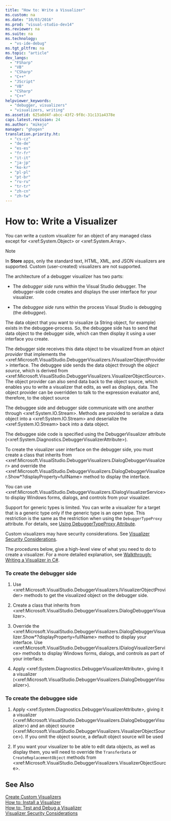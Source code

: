 ```yaml
---
title: "How to: Write a Visualizer"
ms.custom: na
ms.date: "10/03/2016"
ms.prod: "visual-studio-dev14"
ms.reviewer: na
ms.suite: na
ms.technology: 
  - "vs-ide-debug"
ms.tgt_pltfrm: na
ms.topic: "article"
dev_langs: 
  - "FSharp"
  - "VB"
  - "CSharp"
  - "C++"
  - "JScript"
  - "VB"
  - "CSharp"
  - "C++"
helpviewer_keywords: 
  - "debugger, visualizers"
  - "visualizers, writing"
ms.assetid: 625a0d4f-abcc-43f2-9f8c-31c131a4378e
caps.latest.revision: 24
ms.author: "mikejo"
manager: "ghogen"
translation.priority.ht: 
  - "cs-cz"
  - "de-de"
  - "es-es"
  - "fr-fr"
  - "it-it"
  - "ja-jp"
  - "ko-kr"
  - "pl-pl"
  - "pt-br"
  - "ru-ru"
  - "tr-tr"
  - "zh-cn"
  - "zh-tw"
---
```

# How to: Write a Visualizer
You can write a custom visualizer for an object of any managed class except for \<xref:System.Object> or \<xref:System.Array>.  
  
> [!NOTE]
>  In **Store** apps, only the standard text, HTML, XML, and JSON visualizers are supported. Custom (user-created) visualizers are not supported.  
  
 The architecture of a debugger visualizer has two parts:  
  
-   The *debugger side* runs within the Visual Studio debugger. The debugger-side code creates and displays the user interface for your visualizer.  
  
-   The *debuggee side* runs within the process Visual Studio is debugging (the *debuggee*).  
  
 The data object that you want to visualize (a String object, for example) exists in the debuggee-process. So, the debuggee side has to send that data object to the debugger side, which can then display it using a user interface you create.  
  
 The debugger side receives this data object to be visualized from an *object provider* that implements the \<xref:Microsoft.VisualStudio.DebuggerVisualizers.IVisualizerObjectProvider> interface. The debuggee side sends the data object through the *object source*, which is derived from \<xref:Microsoft.VisualStudio.DebuggerVisualizers.VisualizerObjectSource>. The object provider can also send data back to the object source, which enables you to write a visualizer that edits, as well as displays, data. The object provider can be overridden to talk to the expression evaluator and, therefore, to the object source  
  
 The debuggee side and debugger side communicate with one another through \<xref:System.IO.Stream>. Methods are provided to serialize a data object into a \<xref:System.IO.Stream> and deserialize the \<xref:System.IO.Stream> back into a data object.  
  
 The debuggee side code is specified using the DebuggerVisualizer attribute (\<xref:System.Diagnostics.DebuggerVisualizerAttribute>).  
  
 To create the visualizer user interface on the debugger side, you must create a class that inherits from \<xref:Microsoft.VisualStudio.DebuggerVisualizers.DialogDebuggerVisualizer> and override the \<xref:Microsoft.VisualStudio.DebuggerVisualizers.DialogDebuggerVisualizer.Show*?displayProperty=fullName> method to display the interface.  
  
 You can use \<xref:Microsoft.VisualStudio.DebuggerVisualizers.IDialogVisualizerService> to display Windows forms, dialogs, and controls from your visualizer.  
  
 Support for generic types is limited. You can write a visualizer for a target that is a generic type only if the generic type is an open type. This restriction is the same as the restriction when using the `DebuggerTypeProxy` attribute. For details, see [Using DebuggerTypeProxy Attribute](../VS_debugger/using-debuggertypeproxy-attribute.md).  
  
 Custom visualizers may have security considerations. See [Visualizer Security Considerations](../VS_debugger/visualizer-security-considerations.md).  
  
 The procedures below, give a high-level view of what you need to do to create a visualizer. For a more detailed explanation, see [Walkthrough: Writing a Visualizer in C#](../VS_debugger/walkthrough--writing-a-visualizer-in-csharp.md).  
  
### To create the debugger side  
  
1.  Use \<xref:Microsoft.VisualStudio.DebuggerVisualizers.IVisualizerObjectProvider> methods to get the visualized object on the debugger side.  
  
2.  Create a class that inherits from \<xref:Microsoft.VisualStudio.DebuggerVisualizers.DialogDebuggerVisualizer>.  
  
3.  Override the \<xref:Microsoft.VisualStudio.DebuggerVisualizers.DialogDebuggerVisualizer.Show*?displayProperty=fullName> method to display your interface. Use \<xref:Microsoft.VisualStudio.DebuggerVisualizers.IDialogVisualizerService> methods to display Windows forms, dialogs, and controls as part of your interface.  
  
4.  Apply \<xref:System.Diagnostics.DebuggerVisualizerAttribute>, giving it a visualizer (\<xref:Microsoft.VisualStudio.DebuggerVisualizers.DialogDebuggerVisualizer>).  
  
### To create the debuggee side  
  
1.  Apply \<xref:System.Diagnostics.DebuggerVisualizerAttribute>, giving it a visualizer (\<xref:Microsoft.VisualStudio.DebuggerVisualizers.DialogDebuggerVisualizer>) and an object source (\<xref:Microsoft.VisualStudio.DebuggerVisualizers.VisualizerObjectSource>). If you omit the object source, a default object source will be used  
  
2.  If you want your visualizer to be able to edit data objects, as well as display them, you will need to override the `TransferData` or `CreateReplacementObject` methods from \<xref:Microsoft.VisualStudio.DebuggerVisualizers.VisualizerObjectSource>.  
  
## See Also  
 [Create Custom Visualizers](../VS_debugger/create-custom-visualizers-of-data.md)   
 [How to: Install a Visualizer](../VS_debugger/how-to--install-a-visualizer.md)   
 [How to: Test and Debug a Visualizer](../VS_debugger/how-to--test-and-debug-a-visualizer.md)   
 [Visualizer Security Considerations](../VS_debugger/visualizer-security-considerations.md)